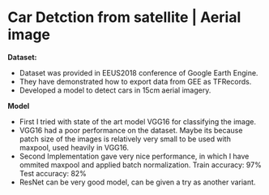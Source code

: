 # Car Detction from satellite | Aerial image

<b>Dataset:</b> 
<ul>
	<li>Dataset was provided in EEUS2018 conference of Google Earth Engine.</li>
	<li>They have demonstrated how to export data from GEE as TFRecords.</li>
	<li>Developed a model to detect cars in 15cm aerial imagery.</li>
</ul>

<b>Model</b>
<ul>
	<li>
		First I tried with state of the art model VGG16 for classifying the image.
	</li>
	<li>
		VGG16 had a poor performance on the dataset. Maybe its because patch size of the images is relatively very small to be used with maxpool, used heavily in VGG16.
	</li>
	<li>
		Second Implementation gave very nice performance, in which I have ommited maxpool and applied batch normalization. 
		Train accuracy: 97%
		Test accuracy: 82%
	</li>
	<li>ResNet can be very good model, can be given a try as another variant.</li>
</ul>